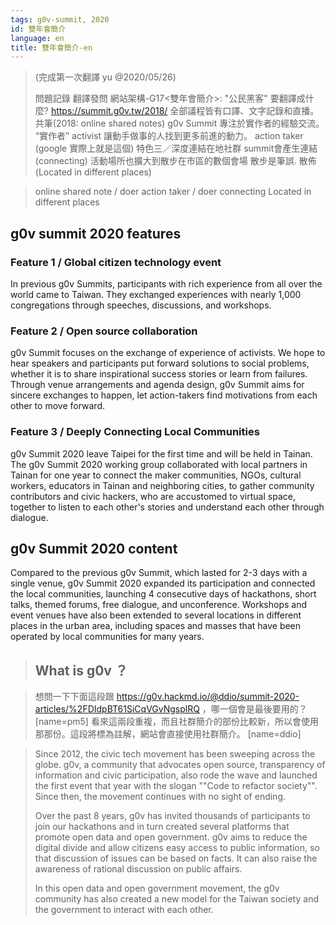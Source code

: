 ```yaml
---
tags: g0v-summit, 2020
id: 雙年會簡介
language: en
title: 雙年會簡介-en
---
```

> (完成第一次翻譯 yu @2020/05/26)
> 
> 問題記錄
> 翻譯發問 網站架構-G17<雙年會簡介>:
> "公民黑客" 要翻譯成什麼? https://summit.g0v.tw/2018/
> 全部議程皆有口譯、文字記錄和直播。共筆(2018: online shared notes)
> g0v Summit 專注於實作者的經驗交流。 “實作者” activist
> 讓動手做事的人找到更多前進的動力。 action taker (google 實際上就是這個)
> 特色三／深度連結在地社群 summit會產生連結 (connecting)
> 活動場所也擴大到散步在市區的數個會場 散步是筆誤. 散佈 (Located in different places)

> online shared note
> / doer
> action taker / doer
> connecting
> Located in different places


## g0v summit 2020 features

### Feature 1 / Global citizen technology event
In previous g0v Summits, participants with rich experience from all over the world came to Taiwan.  They exchanged experiences with nearly 1,000 congregations through speeches, discussions, and workshops.

### Feature 2 / Open source collaboration
g0v Summit focuses on the exchange of experience of activists. We hope to hear speakers and participants put forward solutions to social problems, whether it is to share inspirational success stories or learn from failures. Through venue arrangements and agenda design, g0v Summit aims for sincere exchanges to happen, let action-takers find motivations from each other to move forward.

### Feature 3 / Deeply Connecting Local Communities
g0v Summit 2020 leave Taipei for the first time and will be held in Tainan. The g0v Summit 2020 working group collaborated with local partners in Tainan for one year to connect the maker communities, NGOs, cultural workers, educators in Tainan and neighboring cities, to gather community contributors and civic hackers, who are accustomed to virtual space, together to listen to each other's stories and understand each other through dialogue.

## g0v Summit 2020 content
Compared to the previous g0v Summit, which lasted for 2-3 days with a single venue, g0v Summit 2020 expanded its participation and connected the local communities, launching 4 consecutive days of hackathons, short talks, themed forums, free dialogue, and unconference. Workshops and event venues have also been extended to several locations in different places in the urban area, including spaces and masses that have been operated by local communities for many years.

> ## What is g0v ？

> 想問一下下面這段跟 https://g0v.hackmd.io/@ddio/summit-2020-articles/%2FDIdpBT61SiCqVGvNgsplRQ ，哪一個會是最後要用的？[name=pm5]
> 看來這兩段重複，而且社群簡介的部份比較新，所以會使用那那份。這段將標為註解，網站會直接使用社群簡介。 [name=ddio]

> Since 2012, the civic tech movement has been sweeping across the globe. g0v, a community that advocates open source, transparency of information and civic participation, also rode the wave and launched the first event that year with the slogan ""Code to refactor society"". Since then, the movement continues with no sight of ending.
> 
> Over the past 8 years, g0v has invited thousands of participants to join our hackathons and in turn created several platforms that promote open data and open government. g0v aims to reduce the digital divide and allow citizens easy access to public information, so that discussion of issues can be based on facts. It can also raise the awareness of rational discussion on public affairs.
> 
> In this open data and open government movement, the g0v community has also created a new model for the Taiwan society and the government to interact with each other.